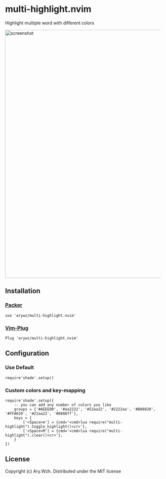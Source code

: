 # multi-highlight.nvim

Highlight multiple word with different colors

<img src="https://github.com/arywz/multi-highlight.nvim/blob/master/img/shot.png" alt="screenshot" width="800"/>

## Installation

### [Packer](https://github.com/wbthomason/packer.nvim) 

```
use 'arywz/multi-highlight.nvim'
```
### [Vim-Plug](https://github.com/junegunn/vim-plug)

```
Plug 'arywz/multi-highlight.nvim'
```

## Configuration

### Use Default
```
require'shade'.setup()
```

### Custom colors and key-mapping
```
require'shade'.setup({
    -- you can add any number of colors you like
    groups = {'#AEEE00', '#aa2222', '#22aa22', '#2222aa', '#B08020', '#FFA020', '#22aa22', '#8888ff'},
    keys = {
        ['<Space>m'] = {cmd='<cmd>lua require("multi-highlight").toggle_highlight()<cr>'},
        ['<Space>M'] = {cmd='<cmd>lua require("multi-highlight").clear()<cr>'},
    }
})
```

## License

Copyright (c) Ary.Wzh. Distributed under the MIT license

